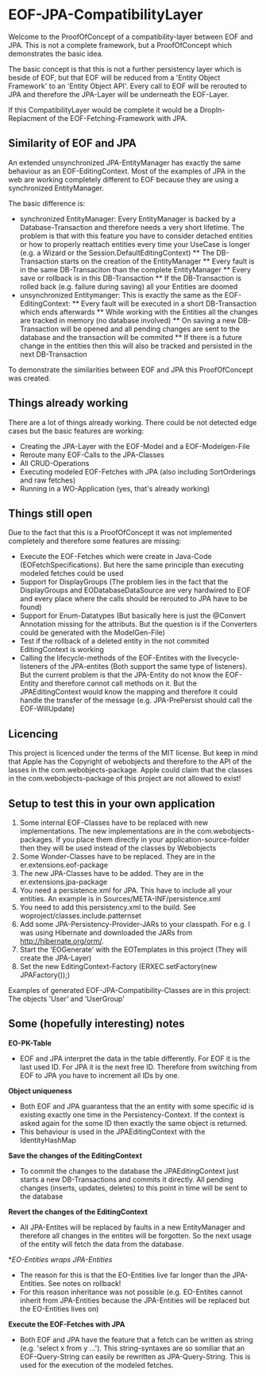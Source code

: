 # EOF-JPA-CompatibilityLayer

Welcome to the ProofOfConcept of a compatibility-layer between EOF and JPA. This is not a complete framework, but a ProofOfConcept which demonstrates the basic idea.

The basic concept is that this is not a further persistency layer which is beside of EOF, but that EOF will be reduced from a 'Entity Object Framework' to an 'Entity Object API'. Every call to EOF will be rerouted to JPA and therefore the JPA-Layer will be underneath the EOF-Layer.

If this CompatibilityLayer would be complete it would be a DropIn-Replacment of the EOF-Fetching-Framework with JPA. 

## Similarity of EOF and JPA

An extended unsynchronized JPA-EntityManager has exactly the same behaviour as an EOF-EditingContext. Most of the examples of JPA in the web are working completely different to EOF because they are using a synchronized EntityManager.

The basic difference is:
* synchronized EntityManager: Every EntityManager is backed by a Database-Transaction and therefore needs a very short lifetime. The problem is that with this feature you have to consider detached entities or how to properly reattach entities every time your UseCase is longer (e.g. a Wizard or the Session.DefaultEditingContext)
** The DB-Transaction starts on the creation of the EntityManager
** Every fault is in the same DB-Transaciton than the complete EntityManager
** Every save or rollback is in this DB-Transaction
** If the DB-Transaction is rolled back (e.g. failure during saving) all your Entities are doomed
* unsynchronized Entitymanger: This is exactly the same as the EOF-EditingContext:
** Every fault will be executed in a short DB-Transaction which ends afterwards
** While working with the Entities all the changes are tracked in memory (no database involved)
** On saving a new DB-Transaction will be opened and all pending changes are sent to the database and the transaction will be commited
** If there is a future change in the entities then this will also be tracked and persisted in the next DB-Transaction

To demonstrate the similarities between EOF and JPA this ProofOfConcept was created.

## Things already working

There are a lot of things already working. There could be not detected edge cases but the basic features are working:
* Creating the JPA-Layer with the EOF-Model and a EOF-Modelgen-File
* Reroute many EOF-Calls to the JPA-Classes
* All CRUD-Operations
* Executing modeled EOF-Fetches with JPA (also including SortOrderings and raw fetches)
* Running in a WO-Application (yes, that's already working)

## Things still open

Due to the fact that this is a ProofOfConcept it was not implemented completely and therefore some features are missing:
* Execute the EOF-Fetches which were create in Java-Code (EOFetchSpecifications). But here the same principle than executing modeled fetches could be used
* Support for DisplayGroups (The problem lies in the fact that the DisplayGroups and EODatabaseDataSource are very hardwired to EOF and every place where the calls should be rerouted to JPA have to be found)
* Support for Enum-Datatypes (But basically here is just the @Convert Annotation missing for the attributs. But the question is if the Converters could be generated with the ModelGen-File)
* Test if the rollback of a deleted entity in the not commited EditingContext is working
* Calling the lifecycle-methods of the EOF-Entites with the livecycle-listeners of the JPA-entites (Both support the same type of listeners). But the current problem is that the JPA-Entity do not know the EOF-Entity and therefore cannot call methods on it. But the JPAEditingContext would know the mapping and therefore it could handle the transfer of the message (e.g. JPA-PrePersist should call the EOF-WillUpdate)

## Licencing

This project is licenced under the terms of the MIT license.
But keep in mind that Apple has the Copyright of webobjects and therefore to the API of the lasses in the com.webobjects-package. Apple could claim that the classes in the com.webobjects-package of this project are not allowed to exist!

## Setup to test this in your own application
1. Some internal EOF-Classes have to be replaced with new implementations. The new implementations are in the com.webobjects-packages. If you place them directly in your application-source-folder then they will be used instead of the classes by Webobjects
2. Some Wonder-Classes have to be replaced. They are in the er.extensions.eof-package
3. The new JPA-Classes have to be added. They are in the er.extensions.jpa-package
4. You need a persistence.xml for JPA. This have to include all your entities. An example is in Sources/META-INF/persistence.xml
5. You need to add this persistency.xml to the build. See woproject/classes.include.patternset
6. Add some JPA-Persistency-Provider-JARs to your classpath. For e.g. I was using Hibernate and downloaded the JARs from http://hibernate.org/orm/. 
7. Start the 'EOGenerate' with the EOTemplates in this project (They will create the JPA-Layer)
8. Set the new EditingContext-Factory (ERXEC.setFactory(new JPAFactory());)

Examples of generated EOF-JPA-Compatibility-Classes are in this project: The objects 'User' and 'UserGroup'

## Some (hopefully interesting) notes
**EO-PK-Table**
* EOF and JPA interpret the data in the table differently. For EOF it is the last used ID. For JPA it is the next free ID. Therefore from switching from EOF to JPA you have to increment all IDs by one.

**Object uniqueness**
* Both EOF and JPA guarantess that the an entity with some specific id is existing exactly one time in the Persistency-Context. If the context is asked again for the some ID then exactly the same object is returned.
* This behaviour is used in the JPAEditingContext with the IdentityHashMap

**Save the changes of the EditingContext**
* To commit the changes to the database the JPAEditingContext just starts a new DB-Transactions and commits it directly. All pending changes (inserts, updates, deletes) to this point in time will be sent to the database

**Revert the changes of the EditingContext**
* All JPA-Entites will be replaced by faults in a new EntityManager and therefore all changes in the entites will be forgotten. So the next usage of the entity will fetch the data from the database.

**EO-Entities wraps JPA-Entities*
* The reason for this is that the EO-Entities live far longer than the JPA-Entities. See notes on rollback!
* For this reason inheritance was not possible (e.g. EO-Entites cannot inherit from JPA-Entities because the JPA-Entities will be replaced but the EO-Entities lives on)

**Execute the EOF-Fetches with JPA**
* Both EOF and JPA have the feature that a fetch can be written as string (e.g. 'select x from y ...'). This string-syntaxes are so somiliar that an EOF-Query-String can easily be rewritten as JPA-Query-String. This is used for the execution of the modeled fetches.